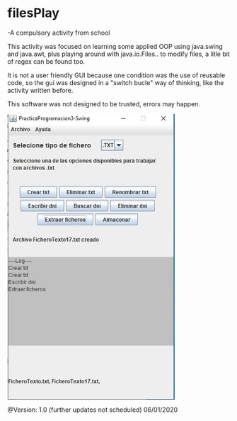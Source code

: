 # filesPlay
-A compulsory activity from school

This activity was focused on learning some applied OOP using java.swing and java.awt,
plus playing around with java.io.Files.. to modify files, a litle bit of regex can be found too.

It is not a user friendly GUI because one condition was the use of reusable code, so the gui was designed
in a "switch bucle" way of thinking, like the activity written before.

This software was not designed to be trusted, errors may happen.

<img src="screen1.jpg" align="center">

@Version: 1.0 (further updates not scheduled)
06/01/2020
